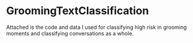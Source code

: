 # GroomingTextClassification
Attached is the code and data I used for classifying high risk in grooming moments and classifying conversations as a whole.
